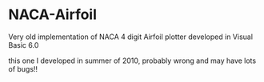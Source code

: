 # NACA-Airfoil
Very old implementation of NACA 4 digit Airfoil plotter developed in Visual Basic 6.0


this one I developed in summer of 2010, probably wrong and may have lots of bugs!!